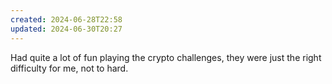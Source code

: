 ```yaml
---
created: 2024-06-28T22:58
updated: 2024-06-30T20:27
---
```


Had quite a lot of fun playing the crypto challenges, they were just the right difficulty for me, not to hard.
